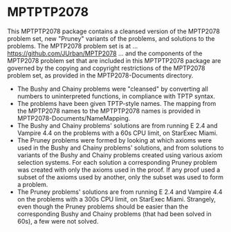 # MPTPTP2078

This MPTPTP2078 package contains a cleansed version of the MPTP2078 problem 
set, new "Pruney" variants of the problems, and solutions to the problems. The 
MPTP2078 problem set is at ...
    https://github.com/JUrban/MPTP2078
... and the components of the MPTP2078 problem set that are included in this
MPTPTP2078 package are governed by the copying and copyright restrictions of 
the MPTP2078 problem set, as provided in the MPTP2078-Documents directory.

+ The Bushy and Chainy problems were "cleansed" by converting all numbers to 
  uninterpreted functions, in compliance with TPTP syntax.
+ The problems have been given TPTP-style names. The mapping from the MPTP2078
  names to the MPTPTP2078 names is provided in MPTP2078-Documents/NameMapping.
+ The Bushy and Chainy problems' solutions are from running E 2.4 and 
  Vampire 4.4 on the problems with a 60s CPU limit, on StarExec Miami.
+ The Pruney problems were formed by looking at which axioms were used in
  the Bushy and Chainy problems' solutions, and from solutions to variants 
  of the Bushy and Chainy problems created using various axiom selection 
  systems. For each solution a corresponding Pruney problem was created with 
  only the axioms used in the proof. If any proof used a subset of the axioms 
  used by another, only the subset was used to form a problem.
+ The Pruney problems' solutions are from running E 2.4 and Vampire 4.4 on the 
  problems with a 300s CPU limit, on StarExec Miami. Strangely, even though the
  Pruney problems should be easier than the corresponding Bushy and Chainy
  problems (that had been solved in 60s), a few were not solved.
